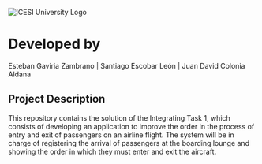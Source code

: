 ![ICESI University Logo](https://www.icesi.edu.co/launiversidad/images/La_universidad/logo_icesi.png)

# Developed by
Esteban Gaviria Zambrano | Santiago Escobar León | Juan David Colonia Aldana
## Project Description
This repository contains the solution of the Integrating Task 1, which consists of developing an application to improve the order in the process of entry and exit of passengers on an airline flight. The system will be in charge of registering the arrival of passengers at the boarding lounge and showing the order in which they must enter and exit the aircraft.